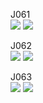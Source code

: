 J061 <br>
<img src = "https://github.com/min06150315/Javapgmstudio/blob/main/src/week11/screenshots/J061_1.png">
<img src = "https://github.com/min06150315/Javapgmstudio/blob/main/src/week11/screenshots/J061_2.png">

J062 <br>
<img src = "https://github.com/min06150315/Javapgmstudio/blob/main/src/week11/screenshots/J062_1.png">
<img src = "https://github.com/min06150315/Javapgmstudio/blob/main/src/week11/screenshots/J062_2.png">

J063 <br>
<img src = "https://github.com/min06150315/Javapgmstudio/blob/main/src/week11/screenshots/J063_1.png">
<img src = "https://github.com/min06150315/Javapgmstudio/blob/main/src/week11/screenshots/J063_2.png">